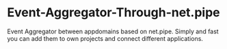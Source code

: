 # Event-Aggregator-Through-net.pipe
Event Aggregator between appdomains based on net.pipe. Simply and fast you can add them to own projects and connect different applications.
